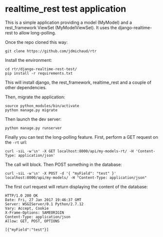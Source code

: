 # realtime_rest test application

This is a simple application providing a model (MyModel) and a rest_framework ViewSet (MyModelViewSet). It uses the django-realtime-rest to allow long-polling.

Once the repo cloned this way:
```
git clone https://github.com/jdmichaud/rtr
```
Install the environment:
```
cd rtr/django-realtime-rest-test/
pip install -r requirements.txt
```
This will install django, the rest_framework, realtime_rest and a couple of other dependencies.

Then, migrate the application:
```
source python_modules/bin/activate
python manage.py migrate
```

Then launch the dev server:
```
python manage.py runserver
```

Finally you can test the long-polling feature. First, perform a GET request on the `-rt` url:
```
curl -siL -w'\n' -X GET localhost:8000/api/my-models-rt/ -H 'Content-Type: application/json'
```

The call will block.
Then POST something in the database:
```
curl -siL -w'\n' -X POST -d '{ "myField": "test" }' localhost:8000/api/my-models/ -H "Content-Type: application/json"
```

The first curl request will return displaying the content of the database:
```
HTTP/1.0 200 OK
Date: Fri, 27 Jan 2017 19:46:37 GMT
Server: WSGIServer/0.1 Python/2.7.12
Vary: Accept, Cookie
X-Frame-Options: SAMEORIGIN
Content-Type: application/json
Allow: GET, POST, OPTIONS

[{"myField":"test"}]
```
